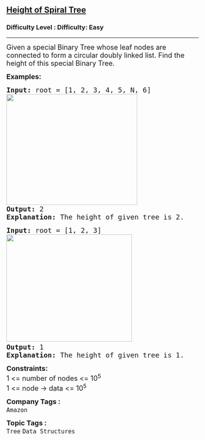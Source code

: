 <h2><a href="https://www.geeksforgeeks.org/problems/height-of-spiral-tree/1?page=3&category=Tree,Binary%20Search%20Tree,DFS,BFS&sortBy=difficulty">Height of Spiral Tree</a></h2><h3>Difficulty Level : Difficulty: Easy</h3><hr><div class="problems_problem_content__Xm_eO"><p><span style="font-size: 18px;">Given a special Binary Tree&nbsp;whose leaf nodes are connected to form a circular doubly linked list. Find the height of this special Binary Tree.</span></p>
<p><span style="font-size: 18px;"><strong>Examples:</strong></span></p>
<pre><span style="font-size: 18px;"><strong>Input: </strong>root = [1, 2, 3, 4, 5, N, 6]<strong><br><img src="https://media.geeksforgeeks.org/img-practice/prod/addEditProblem/880972/Web/Other/blobid0_1732865147.png" width="343" height="291"><br></strong></span><span style="font-size: 18px;"><strong>Output: </strong>2<strong>
Explanation: </strong>The height of given tree is 2.</span>
</pre>
<pre><span style="font-size: 18px;"><strong>Input: </strong>root = [1, 2, 3]<strong><br></strong><img src="https://media.geeksforgeeks.org/img-practice/prod/addEditProblem/880972/Web/Other/blobid0_1732863453.png" alt="" width="329" height="281"><strong>
Output: </strong>1<br><strong>Explanation: </strong>The height of given tree is 1.</span></pre>
<p><span style="font-size: 18px;"><strong>Constraints:</strong><br>1 &lt;= number of nodes &lt;= 10<sup>5<br></sup>1 &lt;= node -&gt; data &lt;= 10<sup>5</sup></span></p></div><p><span style=font-size:18px><strong>Company Tags : </strong><br><code>Amazon</code>&nbsp;<br><p><span style=font-size:18px><strong>Topic Tags : </strong><br><code>Tree</code>&nbsp;<code>Data Structures</code>&nbsp;